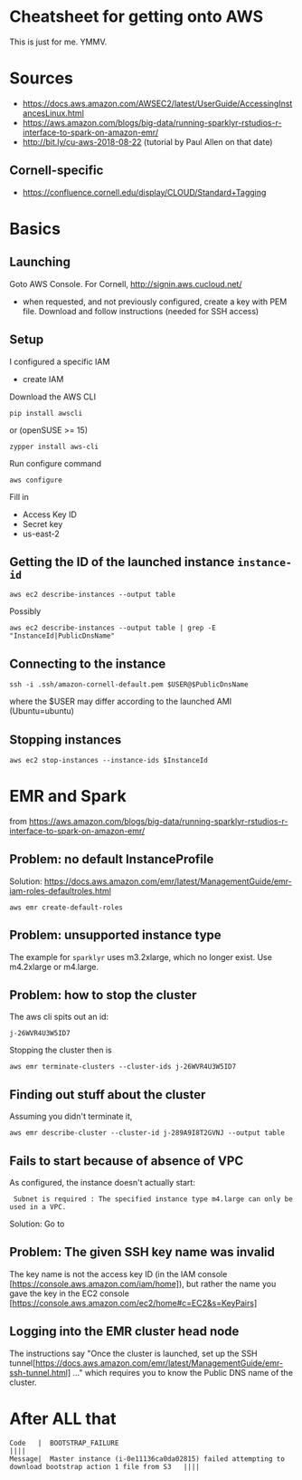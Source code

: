 # Cheatsheet for getting onto AWS 

This is just for me. YMMV.

# Sources
- https://docs.aws.amazon.com/AWSEC2/latest/UserGuide/AccessingInstancesLinux.html
- https://aws.amazon.com/blogs/big-data/running-sparklyr-rstudios-r-interface-to-spark-on-amazon-emr/
- http://bit.ly/cu-aws-2018-08-22 (tutorial by Paul Allen on that date)

## Cornell-specific
- https://confluence.cornell.edu/display/CLOUD/Standard+Tagging

# Basics
## Launching
Goto AWS Console. For Cornell, http://signin.aws.cucloud.net/
- when requested, and not previously configured, create a key with PEM file. Download and follow instructions (needed for SSH access)

## Setup
I configured a specific IAM
- create IAM

Download the AWS CLI

    pip install awscli

or (openSUSE >= 15)
    
    zypper install aws-cli

Run configure command

    aws configure

Fill in 
- Access Key ID
- Secret key
- us-east-2

## Getting the ID of the launched instance `instance-id`
    aws ec2 describe-instances --output table

Possibly

    aws ec2 describe-instances --output table | grep -E "InstanceId|PublicDnsName"

## Connecting to the instance
    ssh -i .ssh/amazon-cornell-default.pem $USER@$PublicDnsName
where the $USER may differ according to the launched AMI (Ubuntu=ubuntu)

## Stopping instances
    aws ec2 stop-instances --instance-ids $InstanceId


# EMR and Spark
from https://aws.amazon.com/blogs/big-data/running-sparklyr-rstudios-r-interface-to-spark-on-amazon-emr/

## Problem: no default InstanceProfile
Solution: https://docs.aws.amazon.com/emr/latest/ManagementGuide/emr-iam-roles-defaultroles.html

    aws emr create-default-roles
    
## Problem: unsupported instance type
The example for `sparklyr` uses m3.2xlarge, which no longer exist. Use m4.2xlarge or m4.large.

## Problem: how to stop the cluster
The aws cli spits out an id:

    j-26WVR4U3W5ID7

Stopping the cluster then is

    aws emr terminate-clusters --cluster-ids j-26WVR4U3W5ID7
## Finding out stuff about the cluster
Assuming you didn't terminate it,

    aws emr describe-cluster --cluster-id j-289A9I8T2GVNJ --output table

## Fails to start because of absence of VPC
As configured, the instance doesn't actually start:
   
     Subnet is required : The specified instance type m4.large can only be used in a VPC.

Solution: Go to 

## Problem: The given SSH key name was invalid
The key name is not the access key ID (in the IAM console [https://console.aws.amazon.com/iam/home]), but rather the name you gave the key in the EC2 console [https://console.aws.amazon.com/ec2/home#c=EC2&s=KeyPairs] 

## Logging into the EMR cluster head node
The instructions say "Once the cluster is launched, set up the SSH tunnel[https://docs.aws.amazon.com/emr/latest/ManagementGuide/emr-ssh-tunnel.html] ..." which requires you to know the Public DNS name of the cluster.

# After ALL that

    Code   |  BOOTSTRAP_FAILURE                                                                                     ||||
    Message|  Master instance (i-0e11136ca0da02815) failed attempting to download bootstrap action 1 file from S3   ||||
